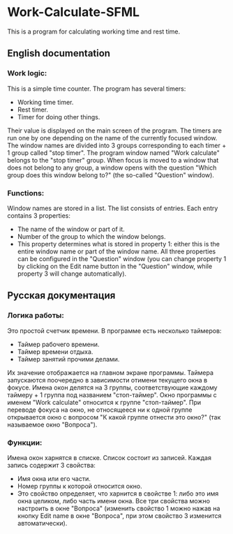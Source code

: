 # Work-Calculate-SFML
This is a program for calculating working time and rest time.

## English documentation
### Work logic:
This is a simple time counter. The program has several timers:
+ Working time timer.
+ Rest timer.
+ Timer for doing other things.

Their value is displayed on the main screen of the program. The timers are run one by one depending on the name of the currently focused window. The window names are divided into 3 groups corresponding to each timer + 1 group called "stop timer". The program window named "Work calculate" belongs to the "stop timer" group. When focus is moved to a window that does not belong to any group, a window opens with the question "Which group does this window belong to?" (the so-called "Question" window).

### Functions:
Window names are stored in a list. The list consists of entries. Each entry contains 3 properties:
+ The name of the window or part of it.
+ Number of the group to which the window belongs.
+ This property determines what is stored in property 1: either this is the entire window name or part of the window name.
All three properties can be configured in the "Question" window (you can change property 1 by clicking on the Edit name button in the "Question" window, while property 3 will change automatically).

## Русская документация

### Логика работы:
Это простой счетчик времени. В программе есть несколько таймеров:
+ Таймер рабочего времени.
+ Таймер времени отдыха.
+ Таймер занятий прочими делами.

Их значение отображается на главном экране программы. Таймера запускаются поочередно в зависимости отимени текущего окна в фокусе. Имена окон делятся на 3 группы, соответствующие каждому таймеру + 1 группа под названием "стоп-таймер". Окно программы с именем "Work calculate" относится к группе "стоп-таймер". При переводе фокуса на окно, не относящееся ни к одной группе открывается окно с вопросом "К какой группе отнести это окно?" (так называемое окно "Вопроса").

### Функции:
Имена окон харнятся в списке. Список состоит из записей. Каждая запись содержит 3 свойства:
+ Имя окна или его части.
+ Номер группы к которой относится окно.
+ Это свойство определяет, что харнится в свойстве 1: либо это имя окна целиком, либо часть имени окна.
Все три свойства можно настроить в окне "Вопроса" (изменить свойство 1 можно нажав на кнопку Edit name в окне "Вопроса", при этом свойство 3 изменится автоматически).

